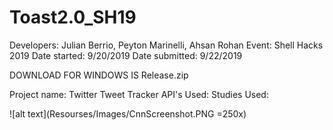 # Toast2.0_SH19

Developers: Julian Berrio, Peyton Marinelli, Ahsan Rohan
Event: Shell Hacks 2019
Date started: 9/20/2019
Date submitted: 9/22/2019


DOWNLOAD FOR WINDOWS IS Release.zip

Project name: Twitter Tweet Tracker
API's Used:
Studies Used:

![alt text](Resourses/Images/CnnScreenshot.PNG =250x)
